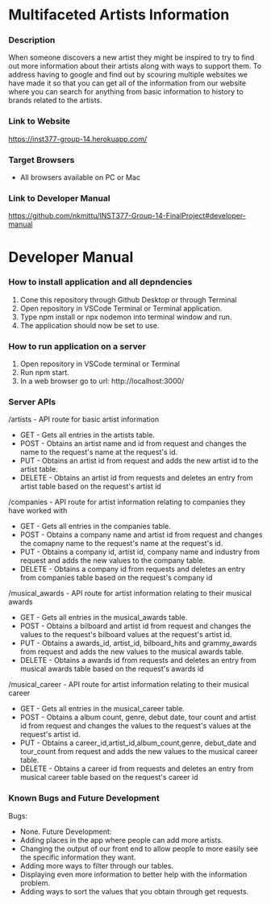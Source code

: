 # Multifaceted Artists Information
### Description
When someone discovers a new artist they might be inspired to try to find out more information about their artists along with ways to support them. To address having to google and find out by scouring multiple websites we have made it so that you can get all of the information from our website where you can search for anything from basic information to history to brands related to the artists.

### Link to Website
https://inst377-group-14.herokuapp.com/

### Target Browsers
- All browsers available on PC or Mac

### Link to Developer Manual
https://github.com/nkmittu/INST377-Group-14-FinalProject#developer-manual

# Developer Manual

### How to install application and all depndencies
1. Cone this repository through Github Desktop or through Terminal
2. Open repository in VSCode Terminal or Terminal application.
3. Type npm install or npx nodemon into terminal window and run.
4. The application should now be set to use.

### How to run application on a server
1. Open repository in VSCode terminal or Terminal
2. Run npm start.
3. In a web browser go to url: http://localhost:3000/

### Server APIs
/artists - API route for basic artist information
- GET - Gets all entries in the artists table.
- POST - Obtains an artist name and id from request and changes the name to the request's name at the request's id.
- PUT - Obtains an artist id from request and adds the new artist id to the artist table.
- DELETE - Obtains an artist id from requests and deletes an entry from artist table based on the request's artist id

/companies - API route for artist information relating to companies they have worked with
- GET - Gets all entries in the companies table.
- POST - Obtains a company name and artist id from request and changes the comapny name to the request's name at the request's id.
- PUT - Obtains a company id, artist id, company name and industry from request and adds the new values to the company table.
- DELETE - Obtains a company id from requests and deletes an entry from companies table based on the request's company id

/musical_awards - API route for artist information relating to their musical awards
- GET - Gets all entries in the musical_awards table.
- POST - Obtains a bilboard and artist id from request and changes the values to the request's bilboard values at the request's artist id.
- PUT - Obtains a awards_id, artist_id, bilboard_hits and grammy_awards from request and adds the new values to the musical awards table.
- DELETE - Obtains a awards id from requests and deletes an entry from musical awards table based on the request's awards id

/musical_career - API route for artist information relating to their musical career
- GET - Gets all entries in the musical_career table.
- POST - Obtains a album count, genre, debut date, tour count and artist id from request and changes the values to the request's values at the request's artist id.
- PUT - Obtains a career_id,artist_id,album_count,genre, debut_date and tour_count from request and adds the new values to the musical career table.
- DELETE - Obtains a career id from requests and deletes an entry from musical career table based on the request's career id

### Known Bugs and Future Development
Bugs:
- None.
Future Development:
- Adding places in the app where people can add more artists.
- Changing the output of our front end to allow people to more easily see the specific information they want.
- Adding more ways to filter through our tables.
- Displaying even more information to better help with the information problem.
- Adding ways to sort the values that you obtain through get requests.